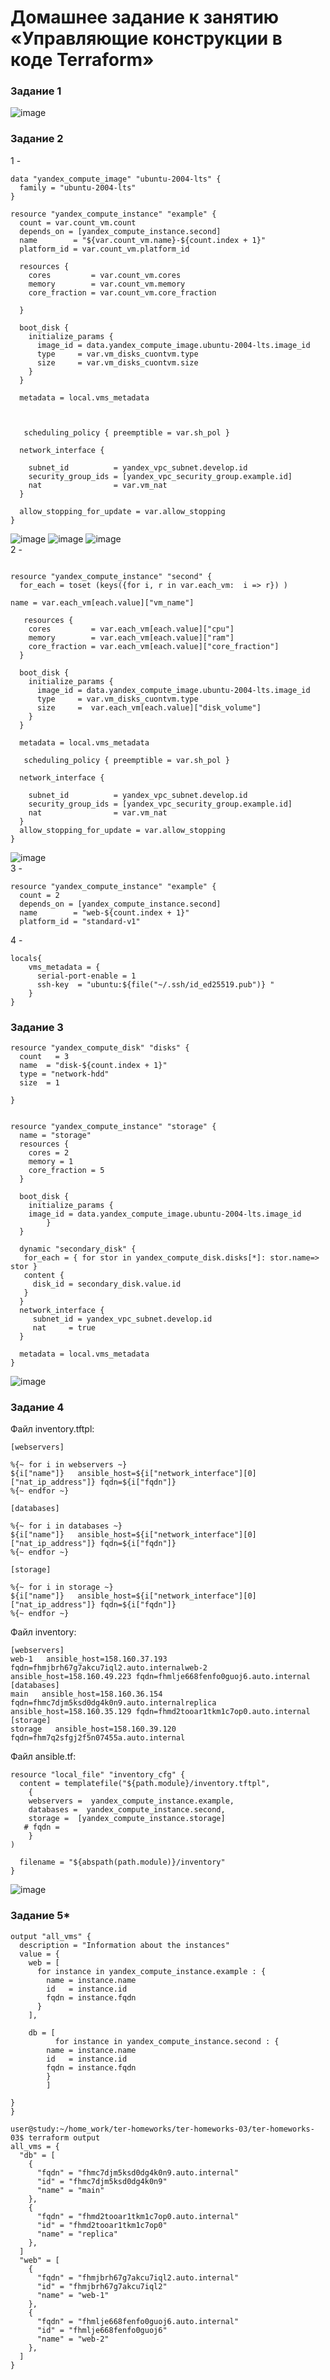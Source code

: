 # Домашнее задание к занятию «Управляющие конструкции в коде Terraform»
### Задание 1   
![image](https://github.com/suntsovvv/ter-homeworks-03/assets/154943765/72ed2a77-5967-4054-8c3b-07ddc47eccbf)   
### Задание 2   
1 -   
```hcl
data "yandex_compute_image" "ubuntu-2004-lts" {
  family = "ubuntu-2004-lts"
}

resource "yandex_compute_instance" "example" {
  count = var.count_vm.count
  depends_on = [yandex_compute_instance.second]
  name        = "${var.count_vm.name}-${count.index + 1}"
  platform_id = var.count_vm.platform_id

  resources {
    cores         = var.count_vm.cores
    memory        = var.count_vm.memory
    core_fraction = var.count_vm.core_fraction
    
  }

  boot_disk {
    initialize_params {
      image_id = data.yandex_compute_image.ubuntu-2004-lts.image_id
      type     = var.vm_disks_cuontvm.type
      size     = var.vm_disks_cuontvm.size
    }
  }

  metadata = local.vms_metadata

  

   scheduling_policy { preemptible = var.sh_pol }

  network_interface {

    subnet_id          = yandex_vpc_subnet.develop.id
    security_group_ids = [yandex_vpc_security_group.example.id]
    nat                = var.vm_nat
  }
  
  allow_stopping_for_update = var.allow_stopping
}

```
![image](https://github.com/suntsovvv/ter-homeworks-03/assets/154943765/de064eb1-4819-4fe7-8118-9534f1c6d43b)
![image](https://github.com/suntsovvv/ter-homeworks-03/assets/154943765/061f23b2-665c-49ab-86b4-a21553e2d5f7)
![image](https://github.com/suntsovvv/ter-homeworks-03/assets/154943765/c9d7deab-4781-46b2-b6af-87a2d0275d3c)   
2 -   
```hcl

resource "yandex_compute_instance" "second" {
  for_each = toset (keys({for i, r in var.each_vm:  i => r}) )
  
name = var.each_vm[each.value]["vm_name"]

   resources {
    cores         = var.each_vm[each.value]["cpu"]
    memory        = var.each_vm[each.value]["ram"]
    core_fraction = var.each_vm[each.value]["core_fraction"]
  }

  boot_disk {
    initialize_params {
      image_id = data.yandex_compute_image.ubuntu-2004-lts.image_id
      type     = var.vm_disks_cuontvm.type
      size     =  var.each_vm[each.value]["disk_volume"]
    }
  }

  metadata = local.vms_metadata

   scheduling_policy { preemptible = var.sh_pol }

  network_interface {

    subnet_id          = yandex_vpc_subnet.develop.id
    security_group_ids = [yandex_vpc_security_group.example.id]
    nat                = var.vm_nat
  }
  allow_stopping_for_update = var.allow_stopping
}

```
![image](https://github.com/suntsovvv/ter-homeworks-03/assets/154943765/2394e4bb-c9bd-42b3-a6e3-503ca860afef)   
3 -   
```hcl
resource "yandex_compute_instance" "example" {
  count = 2
  depends_on = [yandex_compute_instance.second]
  name        = "web-${count.index + 1}"
  platform_id = "standard-v1"
```
4 -   
```hcl
locals{
    vms_metadata = {
      serial-port-enable = 1
      ssh-key  = "ubuntu:${file("~/.ssh/id_ed25519.pub")} " 
    }
}

```
### Задание 3    
```hcl
resource "yandex_compute_disk" "disks" {
  count   = 3
  name  = "disk-${count.index + 1}"
  type = "network-hdd"
  size  = 1

}


resource "yandex_compute_instance" "storage" {
  name = "storage"
  resources {
    cores = 2
    memory = 1
    core_fraction = 5
  }

  boot_disk {
    initialize_params {
    image_id = data.yandex_compute_image.ubuntu-2004-lts.image_id
        }
  }

  dynamic "secondary_disk" {
   for_each = { for stor in yandex_compute_disk.disks[*]: stor.name=> stor }
   content {
     disk_id = secondary_disk.value.id
   }
  }
  network_interface {
     subnet_id = yandex_vpc_subnet.develop.id
     nat     = true
  }

  metadata = local.vms_metadata
}
```
![image](https://github.com/suntsovvv/ter-homeworks-03/assets/154943765/8b243315-9292-4e69-8bd5-389d030b18aa)   
### Задание 4
Файл inventory.tftpl:
```
[webservers]

%{~ for i in webservers ~}
${i["name"]}   ansible_host=${i["network_interface"][0]["nat_ip_address"]} fqdn=${i["fqdn"]}
%{~ endfor ~}

[databases]

%{~ for i in databases ~}
${i["name"]}   ansible_host=${i["network_interface"][0]["nat_ip_address"]} fqdn=${i["fqdn"]}
%{~ endfor ~}

[storage]

%{~ for i in storage ~}
${i["name"]}   ansible_host=${i["network_interface"][0]["nat_ip_address"]} fqdn=${i["fqdn"]}
%{~ endfor ~}
```
Файл inventory:
```
[webservers]
web-1   ansible_host=158.160.37.193 fqdn=fhmjbrh67g7akcu7iql2.auto.internalweb-2   ansible_host=158.160.49.223 fqdn=fhmlje668fenfo0guoj6.auto.internal
[databases]
main   ansible_host=158.160.36.154 fqdn=fhmc7djm5ksd0dg4k0n9.auto.internalreplica   ansible_host=158.160.35.129 fqdn=fhmd2tooar1tkm1c7op0.auto.internal
[storage]
storage   ansible_host=158.160.39.120 fqdn=fhm7q2sfgj2f5n07455a.auto.internal
```
Файл ansible.tf:
```hcl
resource "local_file" "inventory_cfg" {
  content = templatefile("${path.module}/inventory.tftpl",
    { 
    webservers =  yandex_compute_instance.example,
    databases =  yandex_compute_instance.second, 
    storage =  [yandex_compute_instance.storage]   
   # fqdn =  
    }  
)

  filename = "${abspath(path.module)}/inventory"
}
```
![image](https://github.com/suntsovvv/ter-homeworks-03/assets/154943765/d31c2836-6512-4a2c-81d9-1ce9b68455f9)

### Задание 5*

```hcl
output "all_vms" {
  description = "Information about the instances"
  value = {
    web = [
      for instance in yandex_compute_instance.example : {
        name = instance.name
        id   = instance.id
        fqdn = instance.fqdn
      }
    ],

    db = [
          for instance in yandex_compute_instance.second : {
        name = instance.name
        id   = instance.id
        fqdn = instance.fqdn
        }
        ]
         
}
}
```
```
user@study:~/home_work/ter-homeworks/ter-homeworks-03/ter-homeworks-03$ terraform output
all_vms = {
  "db" = [
    {
      "fqdn" = "fhmc7djm5ksd0dg4k0n9.auto.internal"
      "id" = "fhmc7djm5ksd0dg4k0n9"
      "name" = "main"
    },
    {
      "fqdn" = "fhmd2tooar1tkm1c7op0.auto.internal"
      "id" = "fhmd2tooar1tkm1c7op0"
      "name" = "replica"
    },
  ]
  "web" = [
    {
      "fqdn" = "fhmjbrh67g7akcu7iql2.auto.internal"
      "id" = "fhmjbrh67g7akcu7iql2"
      "name" = "web-1"
    },
    {
      "fqdn" = "fhmlje668fenfo0guoj6.auto.internal"
      "id" = "fhmlje668fenfo0guoj6"
      "name" = "web-2"
    },
  ]
}
```

